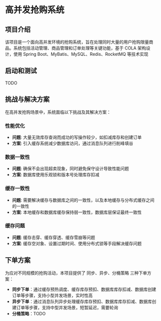 # 高并发抢购系统

## 项目介绍

该项目是一个面向高并发环境的抢购系统，旨在处理同时大量的用户抢购限量商品。系统包括活动管理、商品管理和订单处理等关键功能，基于
COLA 架构设计，使用 Spring Boot、MyBatis、MySQL、Redis、RocketMQ 等技术实现

## 启动和测试

TODO

## 挑战与解决方案

在高并发抢购场景中，系统面临以下挑战及其解决方案：

### 性能优化

- **问题**: 大量无效库存查询而成功的写操作较少，如扣减库存和创建订单
- **方案**: 引入缓存系统减少数据库访问，通过消息队列进行削峰填谷

### 数据一致性

- **问题**: 确保不会出现超卖现象，同时避免保守设计导致性能问题
- **方案**: 数据库使用乐观锁和版本号处理库存扣减

### 缓存一致性

- **问题**: 需要解决缓存与数据库之间的一致性，以及本地缓存与分布式缓存之间的一致性
- **方案**: 本地缓存和数据库缓存保持弱一致性，数据库层保证最终一致性

### 缓存问题

- **问题**: 缓存击穿、缓存穿透、缓存雪崩等问题
- **方案**: 缓存空对象、设置过期时间、使用分布式锁等手段解决缓存问题

## 下单方案

为应对不同规模的抢购活动，本项目提供了 同步、异步、分桶策略 三种下单方案：

- **同步下单**：通过缓存预热调度、缓存库存预扣、数据库库存扣减、数据库创建订单等步骤，支持小型并发场景，实时性高
- **异步下单**：通过消息队列异步处理缓存库存预扣、数据库库存扣减、数据库创建订单等步骤，支持中型并发场景，短暂延迟，需要轮询
- **分桶策略**：TODO
